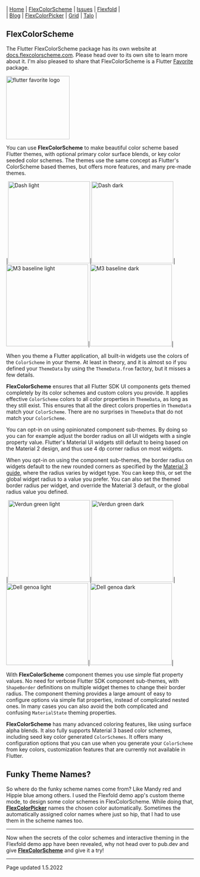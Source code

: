 | [Home](https://rydmike.com) | [FlexColorScheme](colorscheme) | [Issues](issues) | [Flexfold](flexfold) |  
| [Blog](blog)                | [FlexColorPicker](colorpicker) | [Grid](gridview) | [Talo](talo)         |


## FlexColorScheme

The Flutter FlexColorScheme package has its own website at [docs.flexcolorscheme.com](https://docs.flexcolorscheme.com). Please head over to its own site to learn more about it. I'm also pleased to share that FlexColorScheme is a Flutter [Favorite](https://docs.flutter.dev/development/packages-and-plugins/favorites) package.


[<img src="https://github.com/rydmike/flex_color_scheme_docs/blob/master/docs/images/flutter-favorite-logo.png?raw=true?" alt="flutter favorite logo" width="170"/>](https://docs.flutter.dev/development/packages-and-plugins/favorites)

You can use **FlexColorScheme** to make beautiful color scheme based Flutter themes, with optional primary color surface blends, or key color seeded color schemes. The themes use the same concept as Flutter's ColorScheme based themes, but offers more features, and many pre-made themes.

|[<img src="https://github.com/rydmike/flex_color_scheme_docs/blob/master/docs/images/fcs-v5-l-37.png?raw=true" alt="Dash light" width="220"/>](https://github.com/rydmike/flex_color_scheme_docs/blob/master/docs/images/fcs-v5-l-37.png?raw=true)|[<img src="https://github.com/rydmike/flex_color_scheme_docs/blob/master/docs/images/fcs-v5-d-37.png?raw=true" alt="Dash dark" width="220"/>](https://github.com/rydmike/flex_color_scheme_docs/blob/master/docs/images/fcs-v5-d-37.png?raw=true)|[<img src="https://github.com/rydmike/flex_color_scheme_docs/blob/master/docs/images/fcs-v5-l-38.png?raw=true" alt="M3 baseline light" width="220"/>](https://github.com/rydmike/flex_color_scheme_docs/blob/master/docs/images/fcs-v5-l-38.png?raw=true)|[<img src="https://github.com/rydmike/flex_color_scheme_docs/blob/master/docs/images/fcs-v5-d-38.png?raw=true" alt="M3 baseline dark" width="220"/>](https://github.com/rydmike/flex_color_scheme_docs/blob/master/docs/images/fcs-v5-d-38.png?raw=true)|


When you theme a Flutter application, all built-in widgets use the colors of the `ColorScheme` in your theme. At least in theory, and it is almost so if you defined your `ThemeData` by using the `ThemeData.from` factory, but it misses a few details.

**FlexColorScheme** ensures that all Flutter SDK UI components gets themed completely by its color schemes and custom colors you provide. It applies effective `ColorScheme` colors to all color properties in `ThemeData`, as long as they still exist. This ensures that all the direct colors properties in `ThemeData` match your `ColorScheme`. There are no surprises in `ThemeData` that do not match your `ColorScheme`.

You can opt-in on using opinionated component sub-themes. By doing so you can for example adjust the border radius on all UI widgets with a single property value. Flutter's Material UI widgets still default to being based on the Material 2 design, and thus use 4 dp corner radius on most widgets.

When you opt-in on using the component sub-themes, the border radius on widgets default to the new rounded corners as specified by the [Material 3 guide](https://m3.material.io/), where the radius varies by widget type. You can keep this, or set the global widget radius to a value you prefer. You can also set the themed border radius per widget, and override the Material 3 default, or the global radius value you defined.

|[<img src="https://github.com/rydmike/flex_color_scheme_docs/blob/master/docs/images/fcs-v5-l-39.png?raw=true" alt="Verdun green light" width="220"/>](https://github.com/rydmike/flex_color_scheme_docs/blob/master/docs/images/fcs-v5-l-39.png?raw=true)|[<img src="https://github.com/rydmike/flex_color_scheme_docs/blob/master/docs/images/fcs-v5-d-39.png?raw=true" alt="Verdun green dark" width="220"/>](https://github.com/rydmike/flex_color_scheme_docs/blob/master/docs/images/fcs-v5-d-39.png?raw=true)|[<img src="https://github.com/rydmike/flex_color_scheme_docs/blob/master/docs/images/fcs-v5-l-40.png?raw=true" alt="Dell genoa light" width="220"/>](https://github.com/rydmike/flex_color_scheme_docs/blob/master/docs/images/fcs-v5-l-40.png?raw=true)|[<img src="https://github.com/rydmike/flex_color_scheme_docs/blob/master/docs/images/fcs-v5-d-40.png?raw=true" alt="Dell genoa dark" width="220"/>](https://github.com/rydmike/flex_color_scheme_docs/blob/master/docs/images/fcs-v5-d-40.png?raw=true)|

With **FlexColorScheme** component themes you use simple flat property values. No need for verbose Flutter SDK component sub-themes, with `ShapeBorder` definitions on multiple widget themes to change their border radius. The component theming provides a large amount of easy to configure options via simple flat properties, instead of complicated nested ones. In many cases you can also avoid the both complicated and confusing `MaterialState` theming properties.

**FlexColorScheme** has many advanced coloring features, like using surface alpha blends. It also fully supports Material 3 based color schemes, including seed key color generated `ColorSchemes`. It offers many configuration options that you can use when you generate your `ColorScheme` from
key colors, customization features that are currently not available in Flutter.
## Funky Theme Names?

So where do the funky scheme names come from? Like Mandy red and Hippie blue among others. I used the Flexfold demo app's custom theme mode, to design some color schemes in FlexColorScheme. While doing that, [**FlexColorPicker**](https://rydmike.com/colorpicker) names the chosen color automatically.
Sometimes the automatically assigned color names where just so hip, that I had to use them in the scheme names too.

---

Now when the secrets of the color schemes and interactive theming in the Flexfold demo app have been revealed, why not head over to pub.dev and give [**FlexColorScheme**](https://pub.dev/packages/flex_color_scheme) and give it a try!

---

Page updated 1.5.2022
